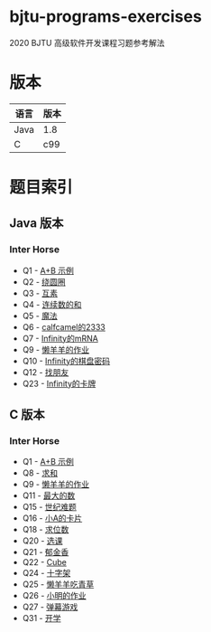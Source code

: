 # bjtu-programs-exercises
2020 BJTU 高级软件开发课程习题参考解法

# 版本

| 语言 | 版本 |
|---|---|
| Java | 1.8 |
| C | c99 |


# 题目索引
## Java 版本
### Inter Horse
- Q1 - [A+B 示例](https://github.com/InterHorse/bjtu-programs-exercises/blob/master/java/src/cn/interhorse/Q001/Main.java)
- Q2 - [绕圆圈](https://github.com/InterHorse/bjtu-programs-exercises/blob/master/java/src/cn/interhorse/Q002/Main.java)
- Q3 - [互素](https://github.com/InterHorse/bjtu-programs-exercises/blob/master/java/src/cn/interhorse/Q003/Main.java)
- Q4 - [连续数的和](https://github.com/InterHorse/bjtu-programs-exercises/blob/master/java/src/cn/interhorse/Q004/Main.java)
- Q5 - [魔法](https://github.com/InterHorse/bjtu-programs-exercises/blob/master/java/src/cn/interhorse/Q005/Main.java)
- Q6 - [calfcamel的2333](https://github.com/InterHorse/bjtu-programs-exercises/blob/master/java/src/cn/interhorse/Q006/Main.java)
- Q7 - [Infinity的mRNA](https://github.com/InterHorse/bjtu-programs-exercises/blob/master/java/src/cn/interhorse/Q007/Main.java)
- Q9 - [懒羊羊的作业](https://github.com/InterHorse/bjtu-programs-exercises/blob/master/java/src/cn/interhorse/Q009/Main.java)
- Q10 - [Infinity的棋盘密码](https://github.com/InterHorse/bjtu-programs-exercises/blob/master/java/src/cn/interhorse/Q010/Main.java)
- Q12 - [找朋友](https://github.com/InterHorse/bjtu-programs-exercises/blob/master/java/src/cn/interhorse/Q012/Main.java)
- Q23 - [Infinity的卡牌](https://github.com/InterHorse/bjtu-programs-exercises/blob/master/java/src/cn/interhorse/Q023/Main.java)

## C 版本
### Inter Horse
- Q1 - [A+B 示例](https://github.com/InterHorse/bjtu-programs-exercises/blob/master/c/interhorse/Q001.c)
- Q8 - [求和](https://github.com/InterHorse/bjtu-programs-exercises/blob/master/c/interhorse/Q008.c)
- Q9 - [懒羊羊的作业](https://github.com/InterHorse/bjtu-programs-exercises/blob/master/c/interhorse/Q009.c)
- Q11 - [最大的数](https://github.com/InterHorse/bjtu-programs-exercises/blob/master/c/interhorse/Q011.c)
- Q15 - [世纪难题](https://github.com/InterHorse/bjtu-programs-exercises/blob/master/c/interhorse/Q015.c)
- Q16 - [小A的卡片](https://github.com/InterHorse/bjtu-programs-exercises/blob/master/c/interhorse/Q016.c)
- Q18 - [求位数](https://github.com/InterHorse/bjtu-programs-exercises/blob/master/c/interhorse/Q018.c)
- Q20 - [选课](https://github.com/InterHorse/bjtu-programs-exercises/blob/master/c/interhorse/Q020.c)
- Q21 - [郁金香](https://github.com/InterHorse/bjtu-programs-exercises/blob/master/c/interhorse/Q021.c)
- Q22 - [Cube](https://github.com/InterHorse/bjtu-programs-exercises/blob/master/c/interhorse/Q022.c)
- Q24 - [十字架](https://github.com/InterHorse/bjtu-programs-exercises/blob/master/c/interhorse/Q024.c)
- Q25 - [懒羊羊吃青草](https://github.com/InterHorse/bjtu-programs-exercises/blob/master/c/interhorse/Q025.c)
- Q26 - [小明的作业](https://github.com/InterHorse/bjtu-programs-exercises/blob/master/c/interhorse/Q026.c)
- Q27 - [弹幕游戏](https://github.com/InterHorse/bjtu-programs-exercises/blob/master/c/interhorse/Q027.c)
- Q31 - [开学](https://github.com/InterHorse/bjtu-programs-exercises/blob/master/c/interhorse/Q031.c)


